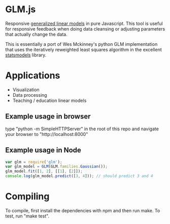 GLM.js
======

Responsive [generalized linear models](http://en.wikipedia.org/wiki/Generalized_linear_model) in pure Javascript. This tool is useful for responsive feedback when doing data cleansing or adjusting parameters that actually change the data.

This is essentially a port of Wes Mckinney's python GLM implementation that uses the iteratively reweighted least squares algorithm in the excellent [statsmodels](http://statsmodels.sourceforge.net/) library.

Applications
============
 * Visualization
 * Data processing
 * Teaching / education linear models

Example usage in browser
------------------------
type "python -m SimpleHTTPServer" in the root of this repo and navigate your browser to "http://localhost:8000"

Example usage in Node
---------------------
```javascript
var glm = require('glm');
var glm_model = GLM(GLM.families.Gaussian());
glm_model.fit([1, 2], [[1], [2]]);
console.log(glm_model.predict([3, 4])); // should predict 3 and 4
```

Compiling
=========
To compile, first install the dependencies with npm and then run make. To test, run "make test".
